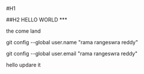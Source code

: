 #H1

##H2
HELLO WORLD ***

the come land

git config --global 	user.name "rama rangeswra reddy"

git config --global 	user.email "rama rangeswra reddy"


hello updare it
